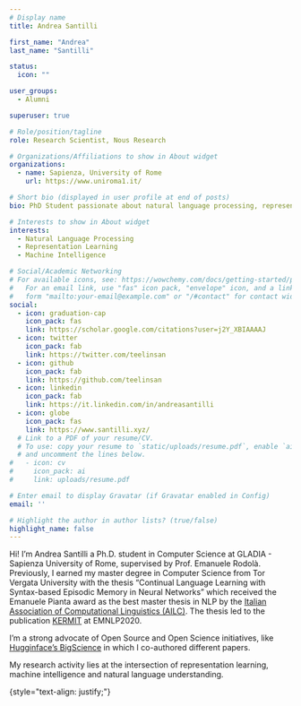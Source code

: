 ```yaml
---
# Display name
title: Andrea Santilli

first_name: "Andrea"
last_name: "Santilli"

status:
  icon: ""

user_groups:
  - Alumni

superuser: true

# Role/position/tagline
role: Research Scientist, Nous Research

# Organizations/Affiliations to show in About widget
organizations:
  - name: Sapienza, University of Rome
    url: https://www.uniroma1.it/

# Short bio (displayed in user profile at end of posts)
bio: PhD Student passionate about natural language processing, representation learning and machine intelligence.

# Interests to show in About widget
interests:
  - Natural Language Processing
  - Representation Learning
  - Machine Intelligence

# Social/Academic Networking
# For available icons, see: https://wowchemy.com/docs/getting-started/page-builder/#icons
#   For an email link, use "fas" icon pack, "envelope" icon, and a link in the
#   form "mailto:your-email@example.com" or "/#contact" for contact widget.
social:
  - icon: graduation-cap
    icon_pack: fas
    link: https://scholar.google.com/citations?user=j2Y_XBIAAAAJ
  - icon: twitter
    icon_pack: fab
    link: https://twitter.com/teelinsan
  - icon: github
    icon_pack: fab
    link: https://github.com/teelinsan
  - icon: linkedin
    icon_pack: fab
    link: https://it.linkedin.com/in/andreasantilli
  - icon: globe
    icon_pack: fas
    link: https://www.santilli.xyz/
  # Link to a PDF of your resume/CV.
  # To use: copy your resume to `static/uploads/resume.pdf`, enable `ai` icons in `params.yaml`,
  # and uncomment the lines below.
#   - icon: cv
#     icon_pack: ai
#     link: uploads/resume.pdf

# Enter email to display Gravatar (if Gravatar enabled in Config)
email: ''

# Highlight the author in author lists? (true/false)
highlight_name: false
---
```



Hi! I’m Andrea Santilli a Ph.D. student in Computer Science at GLADIA - Sapienza University of Rome, supervised by Prof. Emanuele Rodolà.
Previously, I earned my master degree in Computer Science from Tor Vergata University with the thesis “Continual Language Learning with Syntax-based Episodic Memory in Neural Networks” which received the Emanuele Pianta award as the best master thesis in NLP by the [Italian Association of Computational Linguistics (AILC)](https://www.ai-lc.it/en/awards/best-master-thesis-emanuele-pianta/). The thesis led to the publication [KERMIT](https://aclanthology.org/2020.emnlp-main.18/) at EMNLP2020.

I’m a strong advocate of Open Source and Open Science initiatives, like [Hugginface’s BigScience](https://bigscience.huggingface.co/) in which I co-authored different papers.

My research activity lies at the intersection of representation learning, machine intelligence and natural language understanding.

{style="text-align: justify;"}
